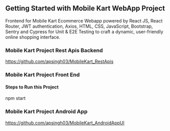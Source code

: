 ## Getting Started with Mobile Kart WebApp Project
Frontend for Mobile Kart Ecommerce Webapp powered by React JS, React Router, JWT authentication, Axios, HTML, CSS, JavaScript, Bootstrap, Sentry and  Cypress for Unit & E2E Testing to craft a dynamic, user-friendly online shopping interface.


### Mobile Kart Project Rest Apis Backend 
https://github.com/apsingh03/MobileKart_RestApis

### Mobile Kart Project Front End 
#### Steps to Run this Project 
npm start
### Mobile Kart Project Android App  
https://github.com/apsingh03/MobileKart_AndroidAppUI
